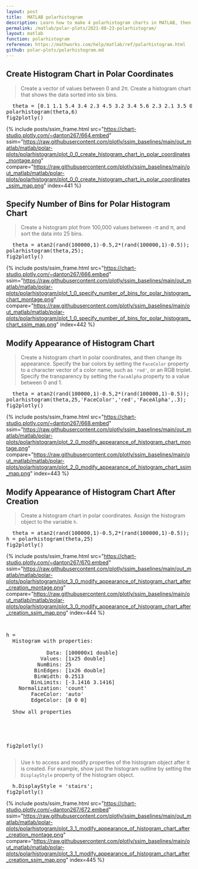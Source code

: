 ```yaml
---
layout: post
title:  MATLAB polarhistogram
description: Learn how to make 4 polarhistogram charts in MATLAB, then publish them to the Web with Plotly.
permalink: /matlab/polar-plots/2021-08-23-polarhistogram/
layout: matlab
function: polarhistogram
reference: https://mathworks.com/help/matlab/ref/polarhistogram.html
github: polar-plots/polarhistogram.md
---
```


## Create Histogram Chart in Polar Coordinates

> Create a vector of values between 0 and 2π. Create a histogram chart that shows the data sorted into six bins.

<pre class="mcode">
  theta = [0.1 1.1 5.4 3.4 2.3 4.5 3.2 3.4 5.6 2.3 2.1 3.5 0.6 6.1];
polarhistogram(theta,6)
fig2plotly()
</pre>

{% include posts/ssim_frame.html 
  src="https://chart-studio.plotly.com/~danton267/664.embed" 
  ssim="https://raw.githubusercontent.com/plotly/ssim_baselines/main/out_matlab/matlab/polar-plots/polarhistogram/plot_0_0_create_histogram_chart_in_polar_coordinates_montage.png" 
  compare="https://raw.githubusercontent.com/plotly/ssim_baselines/main/out_matlab/matlab/polar-plots/polarhistogram/plot_0_0_create_histogram_chart_in_polar_coordinates_ssim_map.png" 
  index=441
%}



<!--------------------- EXAMPLE BREAK ------------------------->

## Specify Number of Bins for Polar Histogram Chart

> Create a histogram plot from 100,000 values between -π and π, and sort the data into 25 bins.

<pre class="mcode">
  theta = atan2(rand(100000,1)-0.5,2*(rand(100000,1)-0.5));
polarhistogram(theta,25);
fig2plotly()
</pre>

{% include posts/ssim_frame.html 
  src="https://chart-studio.plotly.com/~danton267/666.embed" 
  ssim="https://raw.githubusercontent.com/plotly/ssim_baselines/main/out_matlab/matlab/polar-plots/polarhistogram/plot_1_0_specify_number_of_bins_for_polar_histogram_chart_montage.png" 
  compare="https://raw.githubusercontent.com/plotly/ssim_baselines/main/out_matlab/matlab/polar-plots/polarhistogram/plot_1_0_specify_number_of_bins_for_polar_histogram_chart_ssim_map.png" 
  index=442
%}



<!--------------------- EXAMPLE BREAK ------------------------->

## Modify Appearance of Histogram Chart

> Create a histogram chart in polar coordinates, and then change its appearance. Specify the bar colors by setting the `FaceColor` property to a character vector of a color name, such as `'red'`, or an RGB triplet. Specify the transparency by setting the `FaceAlpha` property to a value between 0 and 1.

<pre class="mcode">
  theta = atan2(rand(100000,1)-0.5,2*(rand(100000,1)-0.5));
polarhistogram(theta,25,'FaceColor','red','FaceAlpha',.3);
fig2plotly()
</pre>

{% include posts/ssim_frame.html 
  src="https://chart-studio.plotly.com/~danton267/668.embed" 
  ssim="https://raw.githubusercontent.com/plotly/ssim_baselines/main/out_matlab/matlab/polar-plots/polarhistogram/plot_2_0_modify_appearance_of_histogram_chart_montage.png" 
  compare="https://raw.githubusercontent.com/plotly/ssim_baselines/main/out_matlab/matlab/polar-plots/polarhistogram/plot_2_0_modify_appearance_of_histogram_chart_ssim_map.png" 
  index=443
%}



<!--------------------- EXAMPLE BREAK ------------------------->

## Modify Appearance of Histogram Chart After Creation

> Create a histogram chart in polar coordinates. Assign the histogram object to the variable `h`.

<pre class="mcode">
  theta = atan2(rand(100000,1)-0.5,2*(rand(100000,1)-0.5));
h = polarhistogram(theta,25)
fig2plotly()
</pre>

{% include posts/ssim_frame.html 
  src="https://chart-studio.plotly.com/~danton267/670.embed" 
  ssim="https://raw.githubusercontent.com/plotly/ssim_baselines/main/out_matlab/matlab/polar-plots/polarhistogram/plot_3_0_modify_appearance_of_histogram_chart_after_creation_montage.png" 
  compare="https://raw.githubusercontent.com/plotly/ssim_baselines/main/out_matlab/matlab/polar-plots/polarhistogram/plot_3_0_modify_appearance_of_histogram_chart_after_creation_ssim_map.png" 
  index=444
%}

<pre class="mcode">
  <div class="codeoutput"><pre>h = 
  Histogram with properties:

             Data: [100000x1 double]
           Values: [1x25 double]
          NumBins: 25
         BinEdges: [1x26 double]
         BinWidth: 0.2513
        BinLimits: [-3.1416 3.1416]
    Normalization: 'count'
        FaceColor: 'auto'
        EdgeColor: [0 0 0]

  Show all properties

</pre></div>
fig2plotly()
</pre>

> Use `h` to access and modify properties of the histogram object after it is created. For example, show just the histogram outline by setting the `DisplayStyle` property of the histogram object.

<pre class="mcode">
  h.DisplayStyle = 'stairs';
fig2plotly()
</pre>

{% include posts/ssim_frame.html 
  src="https://chart-studio.plotly.com/~danton267/672.embed" 
  ssim="https://raw.githubusercontent.com/plotly/ssim_baselines/main/out_matlab/matlab/polar-plots/polarhistogram/plot_3_1_modify_appearance_of_histogram_chart_after_creation_montage.png" 
  compare="https://raw.githubusercontent.com/plotly/ssim_baselines/main/out_matlab/matlab/polar-plots/polarhistogram/plot_3_1_modify_appearance_of_histogram_chart_after_creation_ssim_map.png" 
  index=445
%}



<!--------------------- EXAMPLE BREAK ------------------------->

